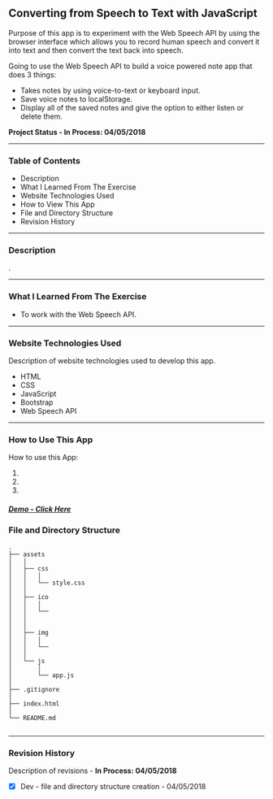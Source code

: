 ## Converting from Speech to Text with JavaScript

Purpose of this app is to experiment with the Web Speech API by using the browser interface which allows you to record human speech and convert it into text and then convert the text back into speech. 

Going to use the Web Speech API to build a voice powered note app that does 3 things:

 - Takes notes by using voice-to-text or keyboard input.
 - Save voice notes to localStorage.
 - Display all of the saved notes and give the option to either listen or delete them.

 

__Project Status - In Process: 04/05/2018__

----


### Table of Contents

  -  Description
  -  What I Learned From The Exercise
  -  Website Technologies Used
  -  How to View This App
  -  File and Directory Structure
  -  Revision History

----


### Description
.



----


### What I Learned From The Exercise
- To work with the Web Speech API.


----


### Website Technologies Used

Description of website technologies used to develop this app.

- HTML
- CSS
- JavaScript
- Bootstrap
- Web Speech API

----


### How to Use This App

How to use this App:

1. 
2. 
3. 

   ##### [Demo - Click Here](http://www.dkmitt.com/mycoding/)

### File and Directory Structure

```
.
├── assets
│   │
│   ├── css
│   │   │
│   │   └── style.css
│   │
│   ├── ico
│   │   │
│   │   └── 
│   │
│   │
│   ├── img
│   │   │
│   │   └── 
│   │
│   └── js
│       │
│       └── app.js
│ 
├── .gitignore
│
├── index.html
│
└── README.md     
       
```

----


### Revision History 

Description of revisions - __In Process: 04/05/2018__

  - [x] Dev - file and directory structure creation  - 04/05/2018
  